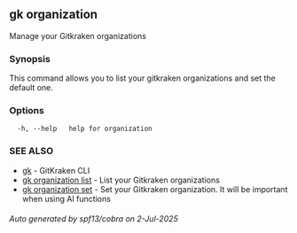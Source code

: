 ## gk organization

Manage your Gitkraken organizations

### Synopsis


This command allows you to list your gitkraken organizations and set the default one.


### Options

```
  -h, --help   help for organization
```

### SEE ALSO

* [gk](gk.md)	 - GitKraken CLI
* [gk organization list](gk_organization_list.md)	 - List your Gitkraken organizations
* [gk organization set](gk_organization_set.md)	 - Set your Gitkraken organization. It will be important when using AI functions

###### Auto generated by spf13/cobra on 2-Jul-2025
